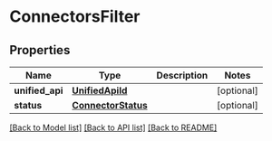 # ConnectorsFilter


## Properties
Name | Type | Description | Notes
------------ | ------------- | ------------- | -------------
**unified_api** | [**UnifiedApiId**](UnifiedApiId.md) |  | [optional] 
**status** | [**ConnectorStatus**](ConnectorStatus.md) |  | [optional] 

[[Back to Model list]](../../README.md#documentation-for-models) [[Back to API list]](../../README.md#documentation-for-api-endpoints) [[Back to README]](../../README.md)


